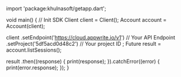 import 'package:khulnasoft/getapp.dart';

void main() { // Init SDK
  Client client = Client();
  Account account = Account(client);

  client
    .setEndpoint('https://cloud.appwrite.io/v1') // Your API Endpoint
    .setProject('5df5acd0d48c2') // Your project ID
  ;
  Future result = account.listSessions();

  result
    .then((response) {
      print(response);
    }).catchError((error) {
      print(error.response);
  });
}
